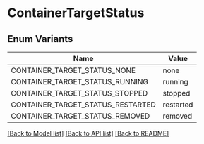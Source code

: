 # ContainerTargetStatus

## Enum Variants

| Name | Value |
|---- | -----|
| CONTAINER_TARGET_STATUS_NONE | none |
| CONTAINER_TARGET_STATUS_RUNNING | running |
| CONTAINER_TARGET_STATUS_STOPPED | stopped |
| CONTAINER_TARGET_STATUS_RESTARTED | restarted |
| CONTAINER_TARGET_STATUS_REMOVED | removed |


[[Back to Model list]](../README.md#documentation-for-models) [[Back to API list]](../README.md#documentation-for-api-endpoints) [[Back to README]](../README.md)


